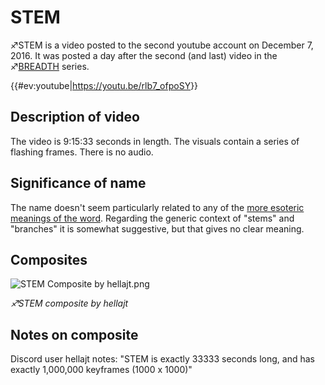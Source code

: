 # STEM

♐STEM is a video posted to the second youtube account on December 7,
2016. It was posted a day after the second (and last) video in the
♐[BREADTH](BREADTH "wikilink") series.

{{\#ev:youtube|<https://youtu.be/rlb7_ofpoSY>}}

## Description of video

The video is 9:15:33 seconds in length. The visuals contain a series of
flashing frames. There is no audio.

## Significance of name

The name doesn't seem particularly related to any of the [more esoteric meanings of the word](https://en.wikipedia.org/wiki/Stem). Regarding the
generic context of "stems" and "branches" it is somewhat suggestive, but
that gives no clear meaning.

## Composites

![ STEM Composite by hellajt.png](_STEM_Composite_by_hellajt.png)

*♐STEM composite by hellajt*

## Notes on composite

Discord user hellajt notes: "STEM is exactly 33333 seconds long, and has
exactly 1,000,000 keyframes (1000 x 1000)"

